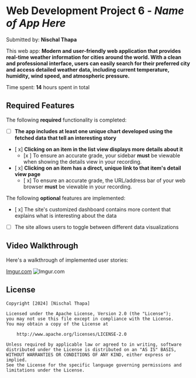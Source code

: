 # Web Development Project 6 - *Name of App Here*

Submitted by: **Nischal Thapa**

This web app: **Modern and user-friendly web application that provides real-time weather information for cities around the world. With a clean and professional interface, users can easily search for their preferred city and access detailed weather data, including current temperature, humidity, wind speed, and atmospheric pressure.**

Time spent: **14** hours spent in total

## Required Features

The following **required** functionality is completed:

- [ ] **The app includes at least one unique chart developed using the fetched data that tell an interesting story**
- [ x] **Clicking on an item in the list view displays more details about it**
  - [x ] To ensure an accurate grade, your sidebar **must** be viewable when showing the details view in your recording.
- [ x] **Clicking on an item has a direct, unique link to that item's detail view page**
  - [ x] To ensure an accurate grade, the URL/address bar of your web browser **must** be viewable in your recording.  


The following **optional** features are implemented:

- [ x] The site's customized dashboard contains more content that explains what is interesting about the data
- [ ] The site allows users to toggle between different data visualizations


## Video Walkthrough

Here's a walkthrough of implemented user stories:

[Imgur.com](https://imgur.com/Z8UyTke.gif)
![Imgur.com](https://imgur.com/Z8UyTke.gif)

## License

    Copyright [2024] [Nischal Thapa]

    Licensed under the Apache License, Version 2.0 (the "License");
    you may not use this file except in compliance with the License.
    You may obtain a copy of the License at

        http://www.apache.org/licenses/LICENSE-2.0

    Unless required by applicable law or agreed to in writing, software
    distributed under the License is distributed on an "AS IS" BASIS,
    WITHOUT WARRANTIES OR CONDITIONS OF ANY KIND, either express or implied.
    See the License for the specific language governing permissions and
    limitations under the License.
